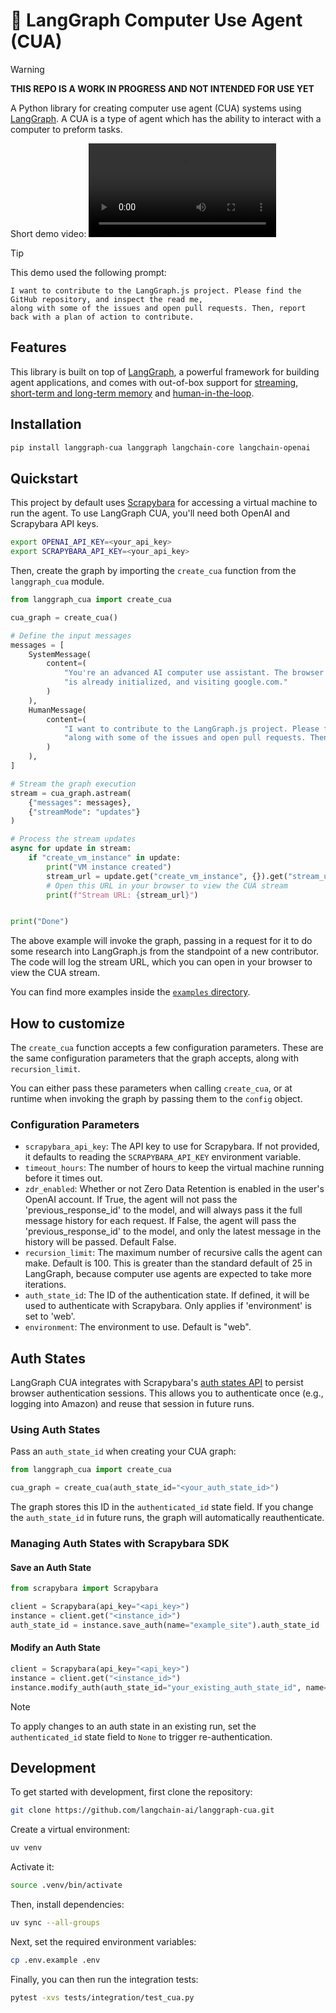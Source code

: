 # 🤖 LangGraph Computer Use Agent (CUA)

> [!WARNING]
> **THIS REPO IS A WORK IN PROGRESS AND NOT INTENDED FOR USE YET**

A Python library for creating computer use agent (CUA) systems using [LangGraph](https://github.com/langchain-ai/langgraph). A CUA is a type of agent which has the ability to interact with a computer to preform tasks.

Short demo video:
<video src="https://github.com/user-attachments/assets/7fd0ab05-fecc-46f5-961b-6624cb254ac2" controls></video>

> [!TIP]
> This demo used the following prompt:
> ```
> I want to contribute to the LangGraph.js project. Please find the GitHub repository, and inspect the read me,
> along with some of the issues and open pull requests. Then, report back with a plan of action to contribute.
> ```

## Features

This library is built on top of [LangGraph](https://github.com/langchain-ai/langgraph), a powerful framework for building agent applications, and comes with out-of-box support for [streaming](https://langchain-ai.github.io/langgraph/how-tos/#streaming), [short-term and long-term memory](https://langchain-ai.github.io/langgraph/concepts/memory/) and [human-in-the-loop](https://langchain-ai.github.io/langgraph/concepts/human_in_the_loop/).

## Installation

```bash
pip install langgraph-cua langgraph langchain-core langchain-openai
```

## Quickstart

This project by default uses [Scrapybara](https://scrapybara.com/) for accessing a virtual machine to run the agent. To use LangGraph CUA, you'll need both OpenAI and Scrapybara API keys.

```bash
export OPENAI_API_KEY=<your_api_key>
export SCRAPYBARA_API_KEY=<your_api_key>
```

Then, create the graph by importing the `create_cua` function from the `langgraph_cua` module.

```python
from langgraph_cua import create_cua

cua_graph = create_cua()

# Define the input messages
messages = [
    SystemMessage(
        content=(
            "You're an advanced AI computer use assistant. The browser you are using "
            "is already initialized, and visiting google.com."
        )
    ),
    HumanMessage(
        content=(
            "I want to contribute to the LangGraph.js project. Please find the GitHub repository, and inspect the read me, "
            "along with some of the issues and open pull requests. Then, report back with a plan of action to contribute."
        )
    ),
]

# Stream the graph execution
stream = cua_graph.astream(
    {"messages": messages},
    {"streamMode": "updates"}
)

# Process the stream updates
async for update in stream:
    if "create_vm_instance" in update:
        print("VM instance created")
        stream_url = update.get("create_vm_instance", {}).get("stream_url")
        # Open this URL in your browser to view the CUA stream
        print(f"Stream URL: {stream_url}")


print("Done")
```

The above example will invoke the graph, passing in a request for it to do some research into LangGraph.js from the standpoint of a new contributor. The code will log the stream URL, which you can open in your browser to view the CUA stream.

You can find more examples inside the [`examples` directory](./examples/).

## How to customize

The `create_cua` function accepts a few configuration parameters. These are the same configuration parameters that the graph accepts, along with `recursion_limit`.

You can either pass these parameters when calling `create_cua`, or at runtime when invoking the graph by passing them to the `config` object.

### Configuration Parameters

- `scrapybara_api_key`: The API key to use for Scrapybara. If not provided, it defaults to reading the `SCRAPYBARA_API_KEY` environment variable.
- `timeout_hours`: The number of hours to keep the virtual machine running before it times out.
- `zdr_enabled`: Whether or not Zero Data Retention is enabled in the user's OpenAI account. If True, the agent will not pass the 'previous_response_id' to the model, and will always pass it the full message history for each request. If False, the agent will pass the 'previous_response_id' to the model, and only the latest message in the history will be passed. Default False.
- `recursion_limit`: The maximum number of recursive calls the agent can make. Default is 100. This is greater than the standard default of 25 in LangGraph, because computer use agents are expected to take more iterations.
- `auth_state_id`: The ID of the authentication state. If defined, it will be used to authenticate with Scrapybara. Only applies if 'environment' is set to 'web'.
- `environment`: The environment to use. Default is "web".

## Auth States

LangGraph CUA integrates with Scrapybara's [auth states API](https://docs.scrapybara.com/auth-states) to persist browser authentication sessions. This allows you to authenticate once (e.g., logging into Amazon) and reuse that session in future runs.

### Using Auth States

Pass an `auth_state_id` when creating your CUA graph:

```python
from langgraph_cua import create_cua

cua_graph = create_cua(auth_state_id="<your_auth_state_id>")
```

The graph stores this ID in the `authenticated_id` state field. If you change the `auth_state_id` in future runs, the graph will automatically reauthenticate.

### Managing Auth States with Scrapybara SDK

#### Save an Auth State

```python
from scrapybara import Scrapybara

client = Scrapybara(api_key="<api_key>")
instance = client.get("<instance_id>")
auth_state_id = instance.save_auth(name="example_site").auth_state_id
```

#### Modify an Auth State

```python
client = Scrapybara(api_key="<api_key>")
instance = client.get("<instance_id>")
instance.modify_auth(auth_state_id="your_existing_auth_state_id", name="renamed_auth_state")
```

> [!NOTE]
> To apply changes to an auth state in an existing run, set the `authenticated_id` state field to `None` to trigger re-authentication.


## Development

To get started with development, first clone the repository:

```bash
git clone https://github.com/langchain-ai/langgraph-cua.git
```

Create a virtual environment:

```bash
uv venv
```

Activate it:

```bash
source .venv/bin/activate
```

Then, install dependencies:

```bash
uv sync --all-groups
```

Next, set the required environment variables:

```bash
cp .env.example .env
```

Finally, you can then run the integration tests:

```bash
pytest -xvs tests/integration/test_cua.py
```

